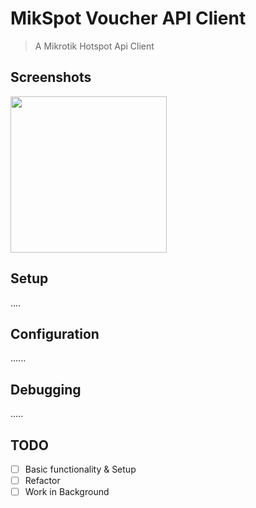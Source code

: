 # MikSpot Voucher API Client
>A Mikrotik Hotspot Api Client

## Screenshots
<img src="https://raw.githubusercontent.com/azim254/mikhmonv3/master/images/WZ5az.jpg" width="250"/>


## Setup
....

## Configuration
......

## Debugging

.....

## TODO
- [ ] Basic functionality & Setup
- [ ] Refactor
- [ ] Work in Background
